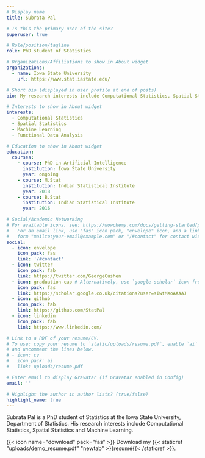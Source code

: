 ```yaml
---
# Display name
title: Subrata Pal

# Is this the primary user of the site?
superuser: true

# Role/position/tagline
role: PhD student of Statistics

# Organizations/Affiliations to show in About widget
organizations:
  - name: Iowa State University
    url: https://www.stat.iastate.edu/

# Short bio (displayed in user profile at end of posts)
bio: My research interests include Computational Statistics, Spatial Statistics and Machine Learning.

# Interests to show in About widget
interests:
  - Computational Statistics
  - Spatial Statistics
  - Machine Learning
  - Functional Data Analysis

# Education to show in About widget
education:
  courses:
    - course: PhD in Artificial Intelligence
      institution: Iowa State University
      year: ongoing
    - course: M.Stat
      institution: Indian Statistical Institute
      year: 2018
    - course: B.Stat
      institution: Indian Statistical Institute
      year: 2016

# Social/Academic Networking
# For available icons, see: https://wowchemy.com/docs/getting-started/page-builder/#icons
#   For an email link, use "fas" icon pack, "envelope" icon, and a link in the
#   form "mailto:your-email@example.com" or "/#contact" for contact widget.
social:
  - icon: envelope
    icon_pack: fas
    link: '/#contact'
  - icon: twitter
    icon_pack: fab
    link: https://twitter.com/GeorgeCushen
  - icon: graduation-cap # Alternatively, use `google-scholar` icon from `ai` icon pack
    icon_pack: fas
    link: https://scholar.google.co.uk/citations?user=sIwtMXoAAAAJ
  - icon: github
    icon_pack: fab
    link: https://github.com/StatPal
  - icon: linkedin
    icon_pack: fab
    link: https://www.linkedin.com/

# Link to a PDF of your resume/CV.
# To use: copy your resume to `static/uploads/resume.pdf`, enable `ai` icons in `params.toml`,
# and uncomment the lines below.
# - icon: cv
#   icon_pack: ai
#   link: uploads/resume.pdf

# Enter email to display Gravatar (if Gravatar enabled in Config)
email: ''

# Highlight the author in author lists? (true/false)
highlight_name: true
---
```


Subrata Pal is a PhD student of Statistics at the Iowa State University, Department of Statistics. His research interests include Computational Statistics, Spatial Statistics and Machine Learning. 

{{< icon name="download" pack="fas" >}} Download my {{< staticref "uploads/demo_resume.pdf" "newtab" >}}resumé{{< /staticref >}}.
